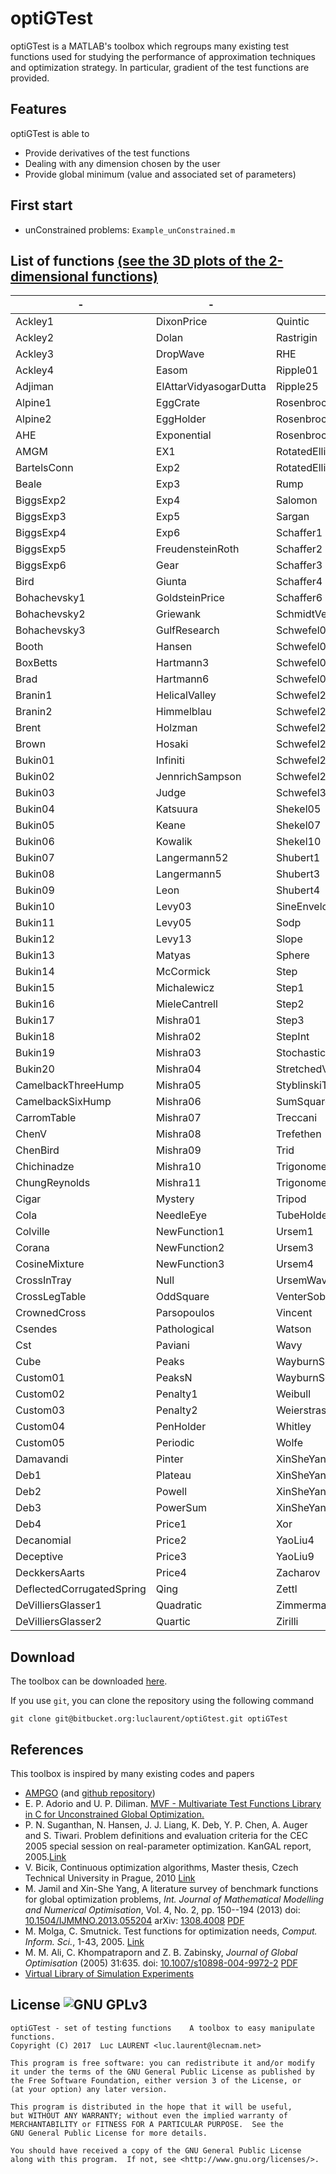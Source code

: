 optiGTest 
=======
optiGTest is a MATLAB's toolbox which regroups many existing test functions used for studying the performance of approximation techniques and optimization strategy. In particular, gradient of the test functions are provided.

Features
------
optiGTest is able to 

* Provide derivatives of the test functions
* Dealing with any dimension chosen by the user
* Provide global minimum (value and associated set of parameters)

First start
------
* unConstrained problems: `Example_unConstrained.m`

List of functions [(see the 3D plots of the 2-dimensional functions)](https://bitbucket.org/luclaurent/optigtest/wiki/unConstrained)
------
|-|-|-|
|-----|-----|-----|
| Ackley1| DixonPrice| Quintic|
| Ackley2| Dolan| Rastrigin|
| Ackley3| DropWave| RHE|
| Ackley4| Easom| Ripple01|
| Adjiman| ElAttarVidyasogarDutta| Ripple25|
| Alpine1| EggCrate| Rosenbrock|
| Alpine2| EggHolder| RosenbrockM|
| AHE| Exponential| RosenbrockMS|
| AMGM| EX1| RotatedEllipse1|
| BartelsConn| Exp2| RotatedEllipse2|
| Beale| Exp3| Rump|
| BiggsExp2| Exp4| Salomon|
| BiggsExp3| Exp5| Sargan|
| BiggsExp4| Exp6| Schaffer1|
| BiggsExp5| FreudensteinRoth| Schaffer2|
| BiggsExp6| Gear| Schaffer3|
| Bird| Giunta| Schaffer4|
| Bohachevsky1| GoldsteinPrice| Schaffer6|
| Bohachevsky2| Griewank| SchmidtVetters|
| Bohachevsky3| GulfResearch| Schwefel01|
| Booth| Hansen| Schwefel02|
| BoxBetts| Hartmann3| Schwefel04|
| Brad| Hartmann6| Schwefel06|
| Branin1| HelicalValley| Schwefel20|
| Branin2| Himmelblau| Schwefel21|
| Brent| Holzman| Schwefel22|
| Brown| Hosaki| Schwefel23|
| Bukin01| Infiniti| Schwefel25|
| Bukin02| JennrichSampson| Schwefel26|
| Bukin03| Judge| Schwefel36|
| Bukin04| Katsuura| Shekel05|
| Bukin05| Keane| Shekel07|
| Bukin06| Kowalik| Shekel10|
| Bukin07| Langermann52| Shubert1|
| Bukin08| Langermann5| Shubert3|
| Bukin09| Leon| Shubert4|
| Bukin10| Levy03| SineEnveloppe|
| Bukin11| Levy05| Sodp|
| Bukin12| Levy13| Slope|
| Bukin13| Matyas| Sphere|
| Bukin14| McCormick| Step|
| Bukin15| Michalewicz| Step1|
| Bukin16| MieleCantrell| Step2|
| Bukin17| Mishra01| Step3|
| Bukin18| Mishra02| StepInt|
| Bukin19| Mishra03| Stochastic|
| Bukin20| Mishra04| StretchedV|
| CamelbackThreeHump| Mishra05| StyblinskiTang|
| CamelbackSixHump| Mishra06| SumSquare|
| CarromTable| Mishra07| Treccani|
| ChenV| Mishra08| Trefethen|
| ChenBird| Mishra09| Trid|
| Chichinadze| Mishra10| Trigonometric1|
| ChungReynolds| Mishra11| Trigonometric2|
| Cigar| Mystery| Tripod|
| Cola| NeedleEye| TubeHolder|
| Colville| NewFunction1| Ursem1|
| Corana| NewFunction2| Ursem3|
| CosineMixture| NewFunction3| Ursem4|
| CrossInTray| Null| UrsemWaves|
| CrossLegTable| OddSquare| VenterSobiezcczanskiSobieski|
| CrownedCross| Parsopoulos| Vincent|
| Csendes| Pathological| Watson|
| Cst| Paviani| Wavy|
| Cube| Peaks| WayburnSeader1|
| Custom01| PeaksN| WayburnSeader2|
| Custom02| Penalty1| Weibull|
| Custom03| Penalty2| Weierstrass|
| Custom04| PenHolder| Whitley|
| Custom05| Periodic| Wolfe|
| Damavandi| Pinter| XinSheYang1|
| Deb1| Plateau| XinSheYang2|
| Deb2| Powell| XinSheYang3|
| Deb3| PowerSum| XinSheYang4|
| Deb4| Price1| Xor|
| Decanomial| Price2| YaoLiu4|
| Deceptive| Price3| YaoLiu9|
| DeckkersAarts| Price4| Zacharov|
| DeflectedCorrugatedSpring| Qing| Zettl|
| DeVilliersGlasser1| Quadratic| Zimmerman|
| DeVilliersGlasser2| Quartic| Zirilli|

Download
------

The toolbox can be downloaded [here](https://bitbucket.org/luclaurent/optitest/downloads).

If you use `git`, you can clone the repository using the following command

    git clone git@bitbucket.org:luclaurent/optiGtest.git optiGTest







References
----
This toolbox is inspired by many existing codes and papers

* [AMPGO](http://infinity77.net/global_optimization/index.html) (and [github repository](https://github.com/andyfaff/ampgo/))
* E. P. Adorio and U. P. Diliman. [MVF - Multivariate Test Functions Library in C for Unconstrained Global Optimization.](https://www.google.fr/url?sa=t&rct=j&q=&esrc=s&source=web&cd=1&cad=rja&uact=8&ved=0ahUKEwi2j_iz8sbTAhWG0hoKHfYLAncQFggnMAA&url=http%3A%2F%2Fwww.geocities.ws%2Feadorio%2Fmvf.pdf&usg=AFQjCNE7AMN9NpxLz2UGDInWKcwMeC120g&sig2=trbG1un24A4RfYCPdifjuA)
* P. N. Suganthan, N. Hansen, J. J. Liang, K. Deb, Y. P. Chen, A. Auger and S. Tiwari. Problem definitions and evaluation criteria for the CEC 2005 special session on real-parameter optimization. KanGAL report, 2005.[Link](https://www.lri.fr/~hansen/Tech-Report-May-30-05.pdf)
* V. Bicik, Continuous optimization algorithms, Master thesis, Czech Technical University in Prague, 2010 [Link](https://dip.felk.cvut.cz/browse/pdfcache/bicikvla_2010dipl.pdf)
* M. Jamil and Xin-She Yang, A literature survey of benchmark functions for global optimization problems, *Int. Journal of Mathematical Modelling and Numerical Optimisation*, Vol. 4, No. 2, pp. 150--194 (2013) doi: [10.1504/IJMMNO.2013.055204](http://dx.doi.org/10.1504/IJMMNO.2013.055204) arXiv: [1308.4008](https://arxiv.org/abs/1308.4008) [PDF](https://arxiv.org/pdf/1308.4008.pdf)
* M. Molga, C. Smutnick. Test functions for optimization needs, *Comput. Inform. Sci.*, 1-43, 2005. [Link](http://new.zsd.iiar.pwr.wroc.pl/files/docs/functions.pdf)
* M. M. Ali, C. Khompatraporn and Z. B. Zabinsky, *Journal of Global Optimisation* (2005) 31:635. doi: [10.1007/s10898-004-9972-2](http://dx.doi.org/10.1007/s10898-004-9972-2) [PDF](http://folk.uib.no/ssu029/Pdf_file/Ali05.pdf)
* [Virtual Library of Simulation Experiments](https://www.sfu.ca/~ssurjano/other.html)

License ![GNU GPLv3](http://www.gnu.org/graphics/gplv3-88x31.png)
----

    optiGTest - set of testing functions    A toolbox to easy manipulate functions.
    Copyright (C) 2017  Luc LAURENT <luc.laurent@lecnam.net>

    This program is free software: you can redistribute it and/or modify
    it under the terms of the GNU General Public License as published by
    the Free Software Foundation, either version 3 of the License, or
    (at your option) any later version.

    This program is distributed in the hope that it will be useful,
    but WITHOUT ANY WARRANTY; without even the implied warranty of
    MERCHANTABILITY or FITNESS FOR A PARTICULAR PURPOSE.  See the
    GNU General Public License for more details.

    You should have received a copy of the GNU General Public License
    along with this program.  If not, see <http://www.gnu.org/licenses/>.